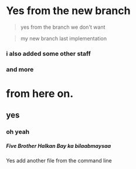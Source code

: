 # Yes from the new branch

> yes from the branch we don't want 

> my new branch last implementation 

### i also added some other staff
### and more

# from here on.
## yes
### oh yeah

##### Five Brother Halkan Bay ka bilaabmaysaa

Yes add another file from the command line
